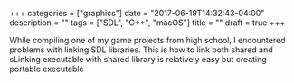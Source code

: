 +++
categories = ["graphics"]
date = "2017-06-19T14:32:43-04:00"
description = ""
tags = ["SDL", "C++", "macOS"]
title = ""
draft = true
+++

While compiling one of my game projects from high school, I encountered problems with linking SDL libraries. This is how to link both shared and sLinking executable with shared library is relatively easy but creating portable executable
<!--more-->
